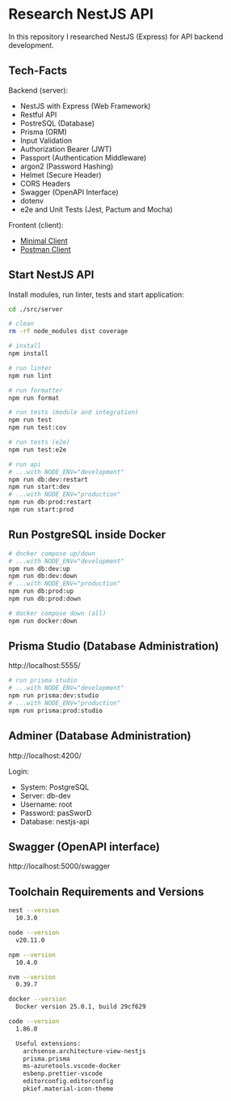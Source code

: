 # Research NestJS API

In this repository I researched NestJS (Express) for API backend development.

## Tech-Facts

Backend (server):

- NestJS with Express (Web Framework)
- Restful API
- PostreSQL (Database)
- Prisma (ORM)
- Input Validation
- Authorization Bearer (JWT)
- Passport (Authentication Middleware)
- argon2 (Password Hashing)
- Helmet (Secure Header)
- CORS Headers
- Swagger (OpenAPI Interface)
- dotenv
- e2e and Unit Tests (Jest, Pactum and Mocha)

Frontent (client):

- [Minimal Client](./src/client/minimal/index.html)
- [Postman Client](./src/client/postman/research-nestjs-api.postman_collection.json)

## Start NestJS API

Install modules, run linter, tests and start application:

```sh
cd ./src/server

# clean
rm -rf node_modules dist coverage

# install
npm install

# run linter
npm run lint

# run formatter
npm run format

# run tests (module and integration)
npm run test
npm run test:cov

# run tests (e2e)
npm run test:e2e

# run api
# ...with NODE_ENV="development"
npm run db:dev:restart
npm run start:dev
# ...with NODE_ENV="production"
npm run db:prod:restart
npm run start:prod
```

## Run PostgreSQL inside Docker

```sh
# docker compose up/down
# ...with NODE_ENV="development"
npm run db:dev:up
npm run db:dev:down
# ...with NODE_ENV="production"
npm run db:prod:up
npm run db:prod:down

# docker compose down (all)
npm run docker:down
```

## Prisma Studio (Database Administration)

http://localhost:5555/

```sh
# run prisma studio
# ...with NODE_ENV="development"
npm run prisma:dev:studio
# ...with NODE_ENV="production"
npm run prisma:prod:studio
```

## Adminer (Database Administration)

http://localhost:4200/

Login:

- System: PostgreSQL
- Server: db-dev
- Username: root
- Password: pasSworD
- Database: nestjs-api

## Swagger (OpenAPI interface)

http://localhost:5000/swagger

## Toolchain Requirements and Versions

```sh
nest --version
  10.3.0

node --version
  v20.11.0

npm --version
  10.4.0

nvm --version
  0.39.7

docker --version
  Docker version 25.0.1, build 29cf629

code --version
  1.86.0

  Useful extensions:
    archsense.architecture-view-nestjs
    prisma.prisma
    ms-azuretools.vscode-docker
    esbenp.prettier-vscode
    editorconfig.editorconfig
    pkief.material-icon-theme
```
